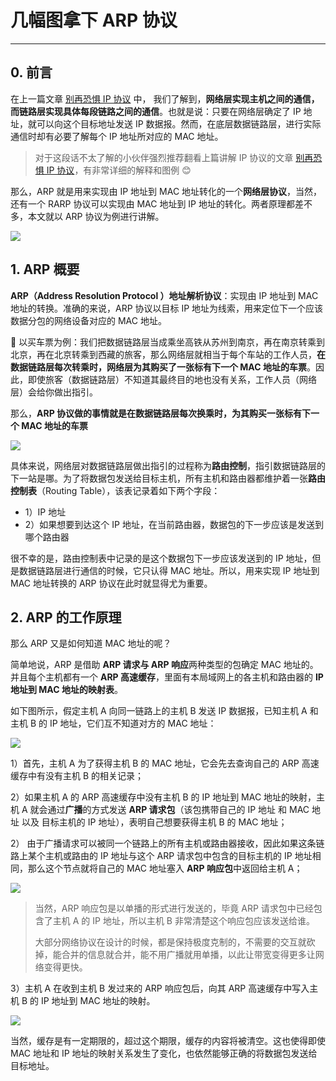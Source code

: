 # 几幅图拿下 ARP 协议

---

## 0. 前言

在上一篇文章 [别再恐惧 IP 协议](https://mp.weixin.qq.com/s/NO9RDt1A3T1rz-Q4_Y0gPw) 中， 我们了解到，**网络层实现主机之间的通信，而链路层实现具体每段链路之间的通信**。也就是说：只要在网络层确定了 IP 地址，就可以向这个目标地址发送 IP 数据报。然而，在底层数据链路层，进行实际通信时却有必要了解每个 IP 地址所对应的 MAC 地址。

> 对于这段话不太了解的小伙伴强烈推荐翻看上篇讲解 IP 协议的文章 [别再恐惧 IP 协议](https://mp.weixin.qq.com/s/NO9RDt1A3T1rz-Q4_Y0gPw)，有非常详细的解释和图例 😊

那么，ARP 就是用来实现由 IP 地址到 MAC 地址转化的一个**网络层协议**，当然，还有一个 RARP 协议可以实现由 MAC 地址到 IP 地址的转化。两者原理都差不多，本文就以 ARP 协议为例进行讲解。

<img src="https://gitee.com/veal98/images/raw/master/img/20210102152640.png"  />

## 1. ARP 概要

**ARP（Address Resolution Protocol ）地址解析协议**：实现由 IP 地址到 MAC 地址的转换。准确的来说，ARP 协议以目标 IP 地址为线索，用来定位下一个应该数据分包的网络设备对应的 MAC 地址。

🍉 以买车票为例：我们把数据链路层当成乘坐高铁从苏州到南京，再在南京转乘到北京，再在北京转乘到西藏的旅客，那么网络层就相当于每个车站的工作人员，**在数据链路层每次转乘时，网络层为其购买了一张标有下一个 MAC 地址的车票**。因此，即使旅客（数据链路层）不知道其最终目的地也没有关系，工作人员（网络层）会给你做出指引。

那么，**ARP 协议做的事情就是在数据链路层每次换乘时，为其购买一张标有下一个 MAC 地址的车票**

![](https://gitee.com/veal98/images/raw/master/img/20210115151809.png)

具体来说，网络层对数据链路层做出指引的过程称为**路由控制**，指引数据链路层的下一站是哪。为了将数据包发送给目标主机，所有主机和路由器都维护着一张**路由控制表**（Routing Table），该表记录着如下两个字段：

- 1）IP 地址
- 2）如果想要到达这个 IP 地址，在当前路由器，数据包的下一步应该是发送到哪个路由器

很不幸的是，路由控制表中记录的是这个数据包下一步应该发送到的 IP 地址，但是数据链路层进行通信的时候，它只认得 MAC 地址。所以，用来实现 IP 地址到 MAC 地址转换的 ARP 协议在此时就显得尤为重要。

## 2. ARP 的工作原理

那么 ARP 又是如何知道 MAC 地址的呢？

简单地说，ARP 是借助 **ARP 请求与 ARP 响应**两种类型的包确定 MAC 地址的。并且每个主机都有一个 **ARP 高速缓存**，里面有本局域网上的各主机和路由器的 **IP 地址到 MAC 地址的映射表**。

如下图所示，假定主机 A 向同一链路上的主机 B 发送 IP 数据报，已知主机 A 和主机 B 的 IP 地址，它们互不知道对方的 MAC 地址：

![](https://gitee.com/veal98/images/raw/master/img/20210123213052.png)

1）首先，主机 A 为了获得主机 B 的 MAC 地址，它会先去查询自己的 ARP 高速缓存中有没有主机 B 的相关记录；

2）如果主机 A 的 ARP 高速缓存中没有主机 B 的 IP 地址到 MAC 地址的映射，主机 A 就会通过**广播**的方式发送 **ARP 请求包**（该包携带自己的 IP 地址 和 MAC 地址 以及 目标主机的 IP 地址），表明自己想要获得主机 B 的 MAC 地址；

2） 由于广播请求可以被同一个链路上的所有主机或路由器接收，因此如果这条链路上某个主机或路由的 IP 地址与这个 ARP 请求包中包含的目标主机的 IP 地址相同，那么这个节点就将自己的 MAC 地址塞入 **ARP 响应包**中返回给主机 A；

![](https://gitee.com/veal98/images/raw/master/img/20210123220759.png)

> 当然，ARP 响应包是以单播的形式进行发送的，毕竟 ARP 请求包中已经包含了主机 A 的 IP 地址，所以主机 B 非常清楚这个响应包应该发送给谁。
>
> 大部分网络协议在设计的时候，都是保持极度克制的，不需要的交互就砍掉，能合并的信息就合并，能不用广播就用单播，以此让带宽变得更多让网络变得更快。

3）主机 A 在收到主机 B 发过来的 ARP 响应包后，向其 ARP 高速缓存中写入主机 B 的 IP 地址到 MAC 地址的映射。

<img src="https://gitee.com/veal98/images/raw/master/img/20200427210248.png"  />

当然，缓存是有一定期限的，超过这个期限，缓存的内容将被清空。这也使得即使 MAC 地址和 IP 地址的映射关系发生了变化，也依然能够正确的将数据包发送给目标地址。